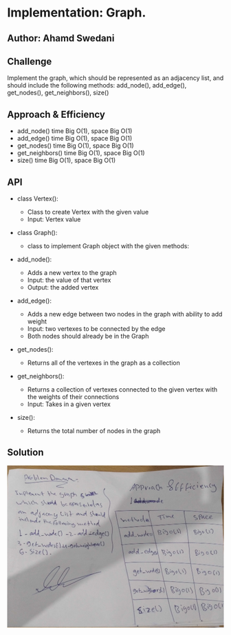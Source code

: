 # Implementation: Graph.

## Author: Ahamd Swedani

## Challenge
Implement the graph, which should be represented as an adjacency list, and should include the following methods: add_node(), add_edge(), get_nodes(), get_neighbors(), size()

## Approach & Efficiency
* add_node() time Big O(1), space Big O(1)
* add_edge() time Big O(1), space Big O(1)
* get_nodes() time Big O(1), space Big O(1)
* get_neighbors() time Big O(1), space Big O(1)
* size() time Big O(1), space Big O(1)


## API
* class Vertex():
    - Class to create Vertex with the given value
    - Input: Vertex value
* class Graph():
    - class to implement Graph object with the given methods:

* add_node():
    - Adds a new vertex to the graph
    - Input: the value of that vertex
    - Output: the added vertex
* add_edge():
    - Adds a new edge between two nodes in the graph with ability to add weight
    - Input: two vertexes to be connected by the edge
    - Both nodes should already be in the Graph
* get_nodes():
    - Returns all of the vertexes in the graph as a collection
* get_neighbors():
    - Returns a collection of vertexes connected to the given vertex with the weights of their connections
    - Input: Takes in a given vertex
* size():
    - Returns the total number of nodes in the graph


## Solution
![Whiteboard Solution](../../../assets/graph1.jpg)

